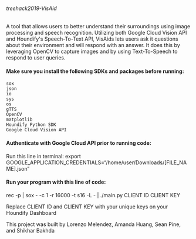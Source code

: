 ###### treehack2019-VisAid
A tool that allows users to better understand their surroundings using image processing and speech recognition. Utilizing both Google Cloud Vision API and Houndify's Speech-To-Text API, VisAids lets users ask it questions about their environment and will respond with an answer. It does this by leveraging OpenCV to capture images and by using Text-To-Speech to respond to user queries.

#### Make sure you install the following SDKs and packages before running:
    sox
    json
    io
    sys
    os
    gTTS
    OpenCV
    matplotlib
    Houndify Python SDK
    Google Cloud Vision API

#### Authenticate with Google Cloud API prior to running code:
Run this line in terminal: export GOOGLE_APPLICATION_CREDENTIALS=“/home/user/Downloads/[FILE_NAME].json”

#### Run your program with this line of code:
rec -p | sox - -c 1 -r 16000 -t s16 -L - | ./main.py CLIENT ID CLIENT KEY

Replace CLIENT ID and CLIENT KEY with your unique keys on your Houndify Dashboard

This project was built by Lorenzo Melendez, Amanda Huang, Sean Pine, and Shikhar Bakhda
